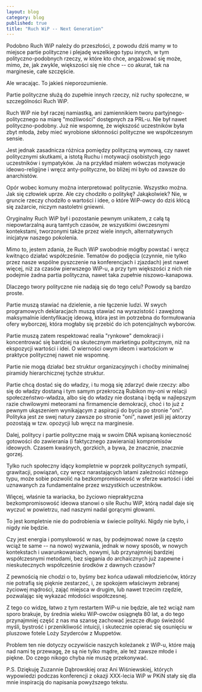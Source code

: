 ```yaml
---
layout: blog
category: blog
published: true
title: "Ruch WiP -- Next Generation"
---
```




Podobno Ruch WiP należy do przeszłości, z powodu dziś mamy w to miejsce partie polityczne i plejadę wszelkiego typu innych, w tym polityczno-podobnych rzeczy, w które kto chce, angażować się może, mimo, że, jak zwykle, większości się nie chce -- co akurat, tak na marginesie, całe szczęście.

Ale wracając. To jakieś nieporozumienie.

Partie polityczne służą do zupełnie innych rzeczy, niż ruchy społeczne, w szczególności Ruch WiP.

Ruch WiP nie był raczej namiastką, ani zamiennikiem tworu partyjnego-politycznego na miarę "możliwości" dostępnych za PRL-u. Nie był nawet polityczno-podobny. Już nie wspomnę, że większość uczestników była zbyt młoda, żeby mieć wyrobione skłonności polityczne we współczesnym sensie.

Jest jednak zasadnicza różnica pomiędzy polityczną wymową, czy nawet politycznymi skutkami, a istotą Ruchu i motywacji osobistych jego uczestników i sympatyków. Ja na przykład miałem wówczas motywacje ideowo-religijne i wręcz anty-polityczne, bo bliżej mi było od zawsze do anarchistów.

Opór wobec komuny można interpretować politycznie. Wszystko można. Jak się człowiek uprze. Ale czy chodziło o politykę? Jakąkolwiek? Nie, w gruncie rzeczy chodziło o wartości i idee, o które WiP-owcy do dziś kłócą się zażarcie, niczym nastoletni gniewni.

Oryginalny Ruch WiP był i pozostanie pewnym unikatem, z całą tą niepowtarzalną aurą tamtych czasów, ze wszystkimi ówczesnymi kontekstami, tworzonymi także przez wiele innych, alternatywnych inicjatyw naszego pokolenia.

Mimo to, jestem zdania, że Ruch WiP swobodnie mógłby powstać i wręcz kwitnąco działać współcześnie. Tematów do podjęcia (czynnie, nie tylko przez nasze wspólne pyszczenie na konferencjach i zjazdach) jest nawet więcej, niż za czasów pierwszego WiP-u, a przy tym większości z nich nie podejmie żadna partia polityczna, nawet taka zupełnie niszowo-kanapowa.

Dlaczego twory polityczne nie nadają się do tego celu? Powody są bardzo proste.

Partie muszą stawiać na dzielenie, a nie łączenie ludzi. W swych programowych deklaracjach muszą stawiać na wyrazistość i zawężoną maksymalnie identyfikację ideową, która jest im potrzebna do formułowania ofery wyborczej, która mogłaby się przebić do ich potencjalnych wyborców.

Partie muszą zatem respektować realia "rynkowe" demokracji i koncentrować się bardziej na skutecznym marketingu politycznym, niż na ekspozycji wartości i idei. O wierności owym ideom i wartościom w praktyce politycznej nawet nie wspomnę.

Partie nie mogą działać bez struktur organizacyjnych i choćby minimalnej piramidy hierarchicznej tychże struktur.

Partie chcą dostać się do władzy, i tu mogą się zdarzyć dwie rzeczy: albo się do władzy dostaną i tym samym przekroczą Rubikon my-oni w relacji społeczeństwo-władza, albo się do władzy nie dostaną i będą w najlepszym razie chwilowymi meteorami na firmamencie demokracji, choć i to już z pewnym ukąszeniem wynikającym z aspiracji do bycia po stronie "oni". Polityka jest ze swej natury zawsze po stronie "oni", nawet jeśli jej aktorzy pozostają w tzw. opozycji lub wręcz na marginesie.

Dalej, politycy i partie polityczne mają w swoim DNA wpisaną konieczność gotowości do zawierania (i faktycznego zawierania) kompromisów ideowych. Czasem kwaśnych, gorzkich, a bywa, że znacznie, znacznie gorzej.

Tylko ruch społeczny idący kompletnie w poprzek politycznych sympatii, grawitacji, powiązań, czy wręcz narastających latami zależności różnego typu, może sobie pozwolić na bezkompromisowość w sferze wartości i idei uznawanych za fundamentalne przez wszystkich uczestników.

Więcej, właśnie ta wariacka, bo życiowo niepraktyczna bezkompromisowość ideowa stanowi o sile Ruchu WiP, którą nadal daje się wyczuć w powietrzu, nad naszymi nadal gorącymi głowami.

To jest kompletnie nie do podrobienia w świecie polityki. Nigdy nie było, i nigdy nie będzie.

Czy jest energia i pomysłowość w nas, by podejmować nowe (a często wciąż te same -- na nowo) wyzwania, jednak w nowy sposób, w nowych kontekstach i uwarunkowaniach, nowymi, lub przynajmniej bardziej współczesnymi metodami, bez sięgania do archaicznych już zapewne i nieskutecznych współcześnie środków z dawnych czasów?

Z pewnością nie chodzi o to, byśmy bez końca udawali młodzieńców, którzy nie potrafią się pięknie zestarzeć, i, ze spokojem właściwym zebranej życiowej mądrości, zająć miejsca w drugim, lub nawet trzecim rzędzie, pozwalając się wykazać młodości współczesnej.

Z tego co widzę, łatwo z tym restartem WiP-u nie będzie, ale też wciąż nam sporo brakuje, by średnia wieku WiP-owców osiągnęła 80 lat, a do tego przynajmniej część z nas ma szansę zachować jeszcze długo świeżość myśli, bystrość i przenikliwość intuicji, i skutecznie opierać się osunięciu w pluszowe fotele Loży Szyderców z Muppetów.

Problem ten nie dotyczy oczywiście naszych koleżanek z WiP-u, które mają nad nami tę przewagę, że są nie tylko mądre, ale też zawsze młode i piękne. Do czego nikogo chyba nie muszę przekonywać.

P.S. Dziękuję Zuzannie Dąbrowskiej oraz Ani Wiśniewskiej, których wypowiedzi podczas konferencji z okazji XXX-lecia WiP w PKiN stały się dla mnie inspiracją do napisania powyższego tekstu.
